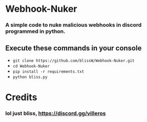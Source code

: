 # Webhook-Nuker
### A simple code to nuke malicious webhooks in discord programmed in python.
## Execute these commands in your console
- `git clone https://github.com/blissW/Webhook-Nuker.git`
- `cd Webhook-Nuker`
- `pip install -r requirements.txt`
- `python bliss.py`

# Credits
### lol just bliss, https://discord.gg/villeros
